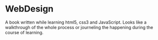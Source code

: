 # WebDesign
A book written while learning html5, css3 and JavaScript.  Looks like a walkthrough of the whole process or journeling the happening during the course of learning.
